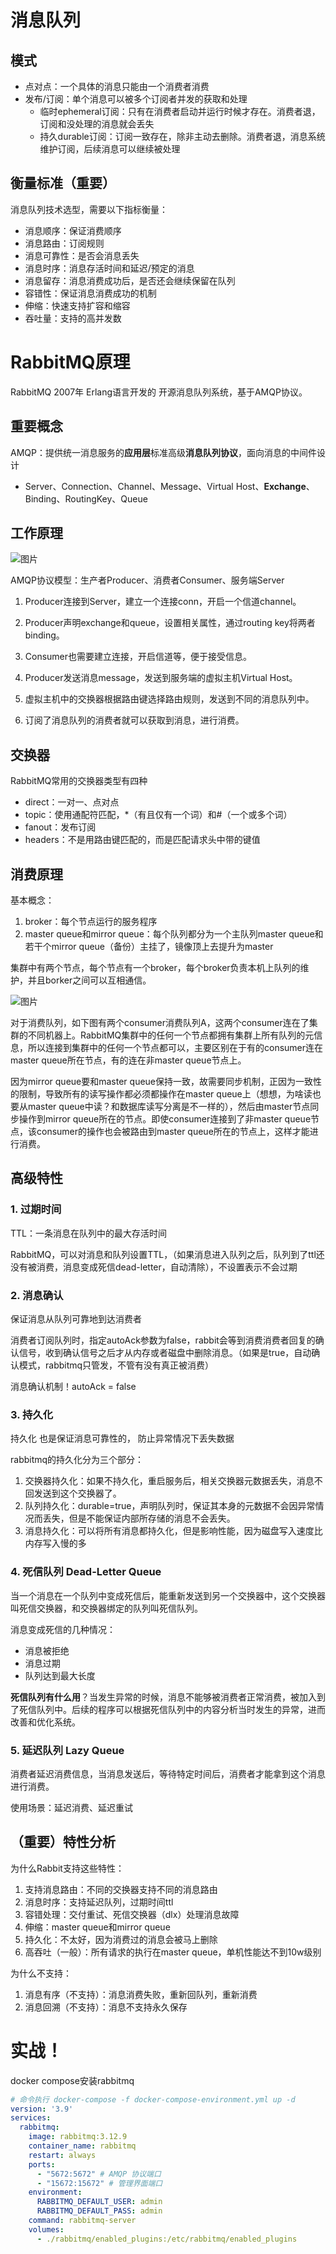 # 消息队列

## 模式

- 点对点：一个具体的消息只能由一个消费者消费
- 发布/订阅：单个消息可以被多个订阅者并发的获取和处理
  - 临时ephemeral订阅：只有在消费者启动并运行时候才存在。消费者退，订阅和没处理的消息就会丢失
  - 持久durable订阅：订阅一致存在，除非主动去删除。消费者退，消息系统维护订阅，后续消息可以继续被处理

## 衡量标准（重要）

消息队列技术选型，需要以下指标衡量：

- 消息顺序：保证消费顺序
- 消息路由：订阅规则
- 消息可靠性：是否会消息丢失
- 消息时序：消息存活时间和延迟/预定的消息
- 消息留存：消息消费成功后，是否还会继续保留在队列
- 容错性：保证消息消费成功的机制
- 伸缩：快速支持扩容和缩容
- 吞吐量：支持的高并发数

# RabbitMQ原理

RabbitMQ 2007年 Erlang语言开发的 开源消息队列系统，基于AMQP协议。

## 重要概念

AMQP：提供统一消息服务的**应用层**标准高级**消息队列协议**，面向消息的中间件设计

- Server、Connection、Channel、Message、Virtual Host、**Exchange**、Binding、RoutingKey、Queue

## 工作原理

![图片](img/RabbitMQ/640.png)

AMQP协议模型：生产者Producer、消费者Consumer、服务端Server

1. Producer连接到Server，建立一个连接conn，开启一个信道channel。

2. Producer声明exchange和queue，设置相关属性，通过routing key将两者binding。

3. Consumer也需要建立连接，开启信道等，便于接受信息。
4. Producer发送消息message，发送到服务端的虚拟主机Virtual Host。
5. 虚拟主机中的交换器根据路由键选择路由规则，发送到不同的消息队列中。
6. 订阅了消息队列的消费者就可以获取到消息，进行消费。

## 交换器

RabbitMQ常用的交换器类型有四种

- direct：一对一、点对点
- topic：使用通配符匹配，*（有且仅有一个词）和#（一个或多个词）
- fanout：发布订阅
- headers：不是用路由键匹配的，而是匹配请求头中带的键值

## 消费原理

基本概念：

1. broker：每个节点运行的服务程序
2. master queue和mirror queue：每个队列都分为一个主队列master queue和若干个mirror queue（备份）主挂了，镜像顶上去提升为master

集群中有两个节点，每个节点有一个broker，每个broker负责本机上队列的维护，并且borker之间可以互相通信。

![图片](img/RabbitMQ/640-20240715215041599.png)

对于消费队列，如下图有两个consumer消费队列A，这两个consumer连在了集群的不同机器上。RabbitMQ集群中的任何一个节点都拥有集群上所有队列的元信息，所以连接到集群中的任何一个节点都可以，主要区别在于有的consumer连在master queue所在节点，有的连在非master queue节点上。

因为mirror queue要和master queue保持一致，故需要同步机制，正因为一致性的限制，导致所有的读写操作都必须都操作在master queue上（想想，为啥读也要从master queue中读？和数据库读写分离是不一样的），然后由master节点同步操作到mirror queue所在的节点。即使consumer连接到了非master queue节点，该consumer的操作也会被路由到master queue所在的节点上，这样才能进行消费。

## 高级特性

### 1. 过期时间

TTL：一条消息在队列中的最大存活时间

RabbitMQ，可以对消息和队列设置TTL，（如果消息进入队列之后，队列到了ttl还没有被消费，消息变成死信dead-letter，自动清除），不设置表示不会过期

### 2. 消息确认

保证消息从队列可靠地到达消费者

消费者订阅队列时，指定autoAck参数为false，rabbit会等到消费消费者回复的确认信号，收到确认信号之后才从内存或者磁盘中删除消息。（如果是true，自动确认模式，rabbitmq只管发，不管有没有真正被消费）

消息确认机制！autoAck = false

### 3. 持久化

持久化 也是保证消息可靠性的， 防止异常情况下丢失数据

rabbitmq的持久化分为三个部分：

1. 交换器持久化：如果不持久化，重启服务后，相关交换器元数据丢失，消息不回发送到这个交换器了。
2. 队列持久化：durable=true，声明队列时，保证其本身的元数据不会因异常情况而丢失，但是不能保证内部所存储的消息不会丢失。
3. 消息持久化：可以将所有消息都持久化，但是影响性能，因为磁盘写入速度比内存写入慢的多

### 4. 死信队列 Dead-Letter Queue

当一个消息在一个队列中变成死信后，能重新发送到另一个交换器中，这个交换器叫死信交换器，和交换器绑定的队列叫死信队列。

消息变成死信的几种情况：

- 消息被拒绝
- 消息过期
- 队列达到最大长度

**死信队列有什么用**？当发生异常的时候，消息不能够被消费者正常消费，被加入到了死信队列中。后续的程序可以根据死信队列中的内容分析当时发生的异常，进而改善和优化系统。

### 5. 延迟队列 Lazy Queue

消费者延迟消费信息，当消息发送后，等待特定时间后，消费者才能拿到这个消息进行消费。

使用场景：延迟消费、延迟重试

## （重要）特性分析

为什么Rabbit支持这些特性：

1. 支持消息路由：不同的交换器支持不同的消息路由
2. 消息时序：支持延迟队列，过期时间ttl
3. 容错处理：交付重试、死信交换器（dlx）处理消息故障
4. 伸缩：master queue和mirror queue
5. 持久化：不太好，因为消费过的消息会被马上删除
6. 高吞吐（一般）：所有请求的执行在master queue，单机性能达不到10w级别

为什么不支持：

1. 消息有序（不支持）：消息消费失败，重新回队列，重新消费
2. 消息回溯（不支持）：消息不支持永久保存

# 实战！

docker compose安装rabbitmq

```yml
# 命令执行 docker-compose -f docker-compose-environment.yml up -d
version: '3.9'
services:
  rabbitmq:
    image: rabbitmq:3.12.9
    container_name: rabbitmq
    restart: always
    ports:
      - "5672:5672" # AMQP 协议端口
      - "15672:15672" # 管理界面端口
    environment:
      RABBITMQ_DEFAULT_USER: admin
      RABBITMQ_DEFAULT_PASS: admin
    command: rabbitmq-server
    volumes:
      - ./rabbitmq/enabled_plugins:/etc/rabbitmq/enabled_plugins
```



